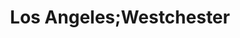 ---
title: Los Angeles;Westchester
url: /los-angeles-westchester/
latitude: 33.959
longitude: -118.396
---
